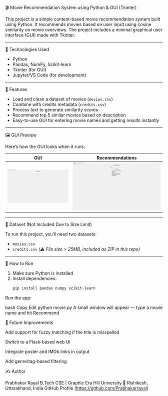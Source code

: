 🎬 Movie Recommendation System using Python & GUI (Tkinter)

This project is a simple content-based movie recommendation system built using Python. It recommends movies based on user input using cosine similarity on movie overviews. The project includes a minimal graphical user interface (GUI) made with Tkinter.

---

🔧 Technologies Used

- Python  
- Pandas, NumPy, Scikit-learn  
- Tkinter (for GUI)  
- Jupyter/VS Code (for development)

---

📌 Features

- Load and clean a dataset of movies (`movies.csv`)  
- Combine with credits metadata (`credits.csv`)  
- Process text to generate similarity scores  
- Recommend top 5 similar movies based on description  
- Easy-to-use GUI for entering movie names and getting results instantly

---

🖼️ GUI Preview

Here’s how the GUI looks when it runs:

|     GUI    | Recommendations  |
|------------|------------------|
| ![GUI Input](gui.png) | ![Recommendations](recommendations.png) |


---

📁 Dataset (Not Included Due to Size Limit)

To run this project, you’ll need two datasets:

- `movies.csv`  
- `credits.csv` *(⚠️ File size > 25MB, included as ZIP in this repo)*

---

🚀 How to Run

1. Make sure Python is installed  
2. Install dependencies:
   ```bash
   pip install pandas numpy scikit-learn
Run the app:

bash
Copy
Edit
python movie.py
A small window will appear — type a movie name and hit Recommend

🚀 Future Improvements

Add support for fuzzy matching if the title is misspelled

Switch to a Flask-based web UI

Integrate poster and IMDb links in output

Add genre/tag-based filtering

✍️ Author

Prabhakar Rayal
B.Tech CSE | Graphic Era Hill University
📍 Rishikesh, Uttarakhand, India
GitHub Profile (https://github.com/Prabhakarrayal)
